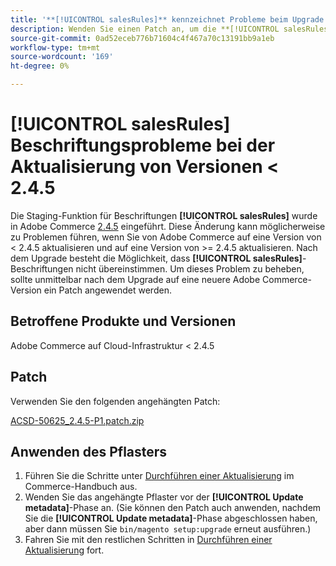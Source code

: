 ```yaml
---
title: '**[!UICONTROL salesRules]** kennzeichnet Probleme beim Upgrade von Versionen < 2.4.5'
description: Wenden Sie einen Patch an, um die **[!UICONTROL salesRules]**-Probleme beim Upgrade von Adobe Commerce-Versionen < 2.4.5 zu beheben.
source-git-commit: 0ad52eceb776b71604c4f467a70c13191bb9a1eb
workflow-type: tm+mt
source-wordcount: '169'
ht-degree: 0%

---
```


# **[!UICONTROL salesRules]** Beschriftungsprobleme bei der Aktualisierung von Versionen &lt; 2.4.5

Die Staging-Funktion für Beschriftungen **[!UICONTROL salesRules]** wurde in Adobe Commerce [2.4.5](/docs/commerce-operations/release/notes/adobe-commerce/2-4-5.html) eingeführt. Diese Änderung kann möglicherweise zu Problemen führen, wenn Sie von Adobe Commerce auf eine Version von &lt; 2.4.5 aktualisieren und auf eine Version von >= 2.4.5 aktualisieren. Nach dem Upgrade besteht die Möglichkeit, dass **[!UICONTROL salesRules]**-Beschriftungen nicht übereinstimmen. Um dieses Problem zu beheben, sollte unmittelbar nach dem Upgrade auf eine neuere Adobe Commerce-Version ein Patch angewendet werden.

## Betroffene Produkte und Versionen

Adobe Commerce auf Cloud-Infrastruktur &lt; 2.4.5

## Patch

Verwenden Sie den folgenden angehängten Patch:

[ACSD-50625_2.4.5-P1.patch.zip](assets/ACSD-50625_2.4.5-p1.patch.zip)

## Anwenden des Pflasters

1. Führen Sie die Schritte unter [Durchführen einer Aktualisierung](https://experienceleague.adobe.com/docs/commerce-operations/upgrade-guide/implementation/perform-upgrade.html) im Commerce-Handbuch aus.
1. Wenden Sie das angehängte Pflaster vor der **[!UICONTROL Update metadata]**-Phase an.
(Sie können den Patch auch anwenden, nachdem Sie die **[!UICONTROL Update metadata]**-Phase abgeschlossen haben, aber dann müssen Sie `bin/magento setup:upgrade` erneut ausführen.)
1. Fahren Sie mit den restlichen Schritten in [Durchführen einer Aktualisierung](https://experienceleague.adobe.com/docs/commerce-operations/upgrade-guide/implementation/perform-upgrade.html) fort.
